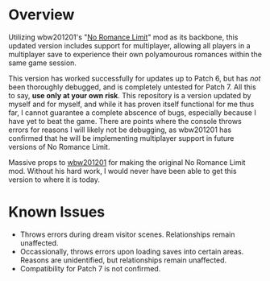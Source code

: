 # Overview
Utilizing wbw201201's "[No Romance Limit](https://www.nexusmods.com/baldursgate3/mods/1529)" mod as its backbone, this updated version includes support for multiplayer, allowing all players in a multiplayer save to experience their own polyamourous romances within the same game session.

This version has worked successfully for updates up to Patch 6, but has _not_ been thoroughly debugged, and is completely untested for Patch 7. All this to say, **use only at your own risk**. This repository is a version updated by myself and for myself, and while it has proven itself functional for me thus far, I cannot guarantee a complete abscence of bugs, especially because I have yet to beat the game. There are points where the console throws errors for reasons I will likely not be debugging, as wbw201201 has confirmed that he will be implementing multiplayer support in future versions of No Romance Limit.

Massive props to [wbw201201](https://next.nexusmods.com/profile/wbw201201/mods?gameId=3474) for making the original No Romance Limit mod. Without his hard work, I would never have been able to get this version to where it is today.

# Known Issues
- Throws errors during dream visitor scenes. Relationships remain unaffected.
- Occassionally, throws errors upon loading saves into certain areas. Reasons are unidentified, but relationships remain unaffected.
- Compatibility for Patch 7 is not confirmed.
